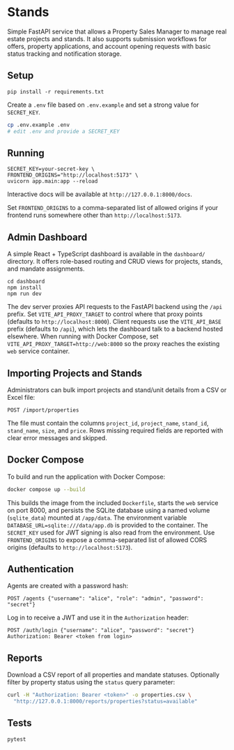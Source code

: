 # Stands

Simple FastAPI service that allows a Property Sales Manager to manage real estate projects and stands.
It also supports submission workflows for offers, property applications, and account opening requests with
basic status tracking and notification storage.

## Setup

```
pip install -r requirements.txt
```

Create a `.env` file based on `.env.example` and set a strong value for `SECRET_KEY`.

```bash
cp .env.example .env
# edit .env and provide a SECRET_KEY
```

## Running

```
SECRET_KEY=your-secret-key \
FRONTEND_ORIGINS="http://localhost:5173" \
uvicorn app.main:app --reload
```

Interactive docs will be available at `http://127.0.0.1:8000/docs`.

Set `FRONTEND_ORIGINS` to a comma-separated list of allowed origins if your frontend runs somewhere other than
`http://localhost:5173`.

## Admin Dashboard

A simple React + TypeScript dashboard is available in the `dashboard/` directory. It offers role-based routing and CRUD views for projects, stands, and mandate assignments.

```
cd dashboard
npm install
npm run dev
```

The dev server proxies API requests to the FastAPI backend using the `/api` prefix.
Set `VITE_API_PROXY_TARGET` to control where that proxy points (defaults to `http://localhost:8000`).
Client requests use the `VITE_API_BASE` prefix (defaults to `/api`), which lets the dashboard talk to a backend hosted elsewhere.
When running with Docker Compose, set `VITE_API_PROXY_TARGET=http://web:8000` so the proxy reaches the existing `web` service container.

## Importing Projects and Stands

Administrators can bulk import projects and stand/unit details from a CSV or Excel file:

```
POST /import/properties
```

The file must contain the columns `project_id`, `project_name`, `stand_id`, `stand_name`, `size`, and `price`.
Rows missing required fields are reported with clear error messages and skipped.

## Docker Compose

To build and run the application with Docker Compose:

```bash
docker compose up --build
```

This builds the image from the included `Dockerfile`, starts the `web` service on port 8000, and persists the SQLite database using a named volume (`sqlite_data`) mounted at `/app/data`. The environment variable `DATABASE_URL=sqlite:///data/app.db` is provided to the container.
The `SECRET_KEY` used for JWT signing is also read from the environment. Use `FRONTEND_ORIGINS` to expose a comma-separated list
of allowed CORS origins (defaults to `http://localhost:5173`).

## Authentication

Agents are created with a password hash:

```
POST /agents {"username": "alice", "role": "admin", "password": "secret"}
```

Log in to receive a JWT and use it in the `Authorization` header:

```
POST /auth/login {"username": "alice", "password": "secret"}
Authorization: Bearer <token from login>
```

## Reports

Download a CSV report of all properties and mandate statuses. Optionally filter by
property status using the `status` query parameter:

```bash
curl -H "Authorization: Bearer <token>" -o properties.csv \
  "http://127.0.0.1:8000/reports/properties?status=available"
```

## Tests

```
pytest
```

